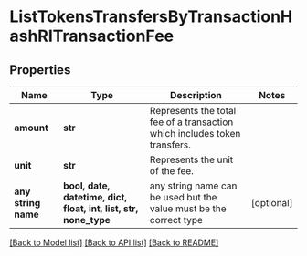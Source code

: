 # ListTokensTransfersByTransactionHashRITransactionFee


## Properties
Name | Type | Description | Notes
------------ | ------------- | ------------- | -------------
**amount** | **str** | Represents the total fee of a transaction which includes token transfers. | 
**unit** | **str** | Represents the unit of the fee. | 
**any string name** | **bool, date, datetime, dict, float, int, list, str, none_type** | any string name can be used but the value must be the correct type | [optional]

[[Back to Model list]](../README.md#documentation-for-models) [[Back to API list]](../README.md#documentation-for-api-endpoints) [[Back to README]](../README.md)



